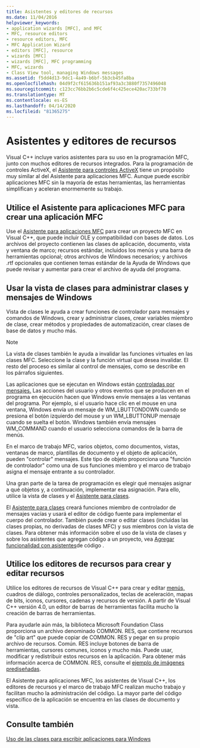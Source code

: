 ```yaml
---
title: Asistentes y editores de recursos
ms.date: 11/04/2016
helpviewer_keywords:
- application wizards [MFC], and MFC
- MFC, resource editors
- resource editors, MFC
- MFC Application Wizard
- editors [MFC], resource
- wizards [MFC]
- wizards [MFC], MFC programming
- MFC, wizards
- Class View tool, managing Windows messages
ms.assetid: f5dd4d13-9dc1-4a49-b6bf-5b3cb45fa8ba
ms.openlocfilehash: 04d9f2cf615636b151af93a3c3880f7357496048
ms.sourcegitcommit: c123cc76bb2b6c5cde6f4c425ece420ac733bf70
ms.translationtype: MT
ms.contentlocale: es-ES
ms.lasthandoff: 04/14/2020
ms.locfileid: "81365275"
---
```

# <a name="wizards-and-the-resource-editors"></a>Asistentes y editores de recursos

Visual C++ incluye varios asistentes para su uso en la programación MFC, junto con muchos editores de recursos integrados. Para la programación de controles ActiveX, el [Asistente para controles ActiveX](../mfc/reference/mfc-activex-control-wizard.md) tiene un propósito muy similar al del Asistente para aplicaciones MFC. Aunque puede escribir aplicaciones MFC sin la mayoría de estas herramientas, las herramientas simplifican y aceleran enormemente su trabajo.

## <a name="use-the-mfc-application-wizard-to-create-an-mfc-application"></a><a name="_core_use_appwizard_to_create_an_mfc_application"></a>Utilice el Asistente para aplicaciones MFC para crear una aplicación MFC

Use el [Asistente para aplicaciones MFC](../mfc/reference/mfc-application-wizard.md) para crear un proyecto MFC en Visual C++, que puede incluir OLE y compatibilidad con bases de datos. Los archivos del proyecto contienen las clases de aplicación, documento, vista y ventana de marco; recursos estándar, incluidos los menús y una barra de herramientas opcional; otros archivos de Windows necesarios; y archivos .rtf opcionales que contienen temas estándar de la Ayuda de Windows que puede revisar y aumentar para crear el archivo de ayuda del programa.

## <a name="use-class-view-to-manage-classes-and-windows-messages"></a><a name="_core_use_classwizard_to_manage_classes_and_windows_messages"></a>Usar la vista de clases para administrar clases y mensajes de Windows

Vista de clases le ayuda a crear funciones de controlador para mensajes y comandos de Windows, crear y administrar clases, crear variables miembro de clase, crear métodos y propiedades de automatización, crear clases de base de datos y mucho más.

> [!NOTE]
> La vista de clases también le ayuda a invalidar las funciones virtuales en las clases MFC. Seleccione la clase y la función virtual que desea invalidar. El resto del proceso es similar al control de mensajes, como se describe en los párrafos siguientes.

Las aplicaciones que se ejecutan en Windows están [controladas por mensajes.](../mfc/message-handling-and-mapping.md) Las acciones del usuario y otros eventos que se producen en el programa en ejecución hacen que Windows envíe mensajes a las ventanas del programa. Por ejemplo, si el usuario hace clic en el mouse en una ventana, Windows envía un mensaje de WM_LBUTTONDOWN cuando se presiona el botón izquierdo del mouse y un WM_LBUTTONUP mensaje cuando se suelta el botón. Windows también envía mensajes WM_COMMAND cuando el usuario selecciona comandos de la barra de menús.

En el marco de trabajo MFC, varios objetos, como documentos, vistas, ventanas de marco, plantillas de documento y el objeto de aplicación, pueden "controlar" mensajes. Este tipo de objeto proporciona una "función de controlador" como una de sus funciones miembro y el marco de trabajo asigna el mensaje entrante a su controlador.

Una gran parte de la tarea de programación es elegir qué mensajes asignar a qué objetos y, a continuación, implementar esa asignación. Para ello, utilice la vista de clases y el [Asistente para clases](reference/mfc-class-wizard.md).

El [Asistente para clases](reference/mfc-class-wizard.md) creará funciones miembro de controlador de mensajes vacías y usará el editor de código fuente para implementar el cuerpo del controlador. También puede crear o editar clases (incluidas las clases propias, no derivadas de clases MFC) y sus miembros con la vista de clases. Para obtener más información sobre el uso de la vista de clases y sobre los asistentes que agregan código a un proyecto, vea [Agregar funcionalidad con asistentes](../ide/adding-functionality-with-code-wizards-cpp.md)de código .

## <a name="use-the-resource-editors-to-create-and-edit-resources"></a><a name="_core_use_the_resource_editors_to_create_and_edit_resources"></a>Utilice los editores de recursos para crear y editar recursos

Utilice los editores de recursos de Visual C++ para crear y editar [menús,](../windows/resource-editors.md) cuadros de diálogo, controles personalizados, teclas de aceleración, mapas de bits, iconos, cursores, cadenas y recursos de versión. A partir de Visual C++ versión 4.0, un editor de barras de herramientas facilita mucho la creación de barras de herramientas.

Para ayudarle aún más, la biblioteca Microsoft Foundation Class proporciona un archivo denominado COMMON. RES, que contiene recursos de "clip art" que puede copiar de COMMON. RES y pegar en su propio archivo de recursos. Común. RES incluye botones de barra de herramientas, cursores comunes, iconos y mucho más. Puede usar, modificar y redistribuir estos recursos en la aplicación. Para obtener más información acerca de COMMON. RES, consulte el [ejemplo de imágenes prediseñadas](../overview/visual-cpp-samples.md).

El Asistente para aplicaciones MFC, los asistentes de Visual C++, los editores de recursos y el marco de trabajo MFC realizan mucho trabajo y facilitan mucho la administración del código. La mayor parte del código específico de la aplicación se encuentra en las clases de documento y vista.

## <a name="see-also"></a>Consulte también

[Uso de las clases para escribir aplicaciones para Windows](../mfc/using-the-classes-to-write-applications-for-windows.md)
